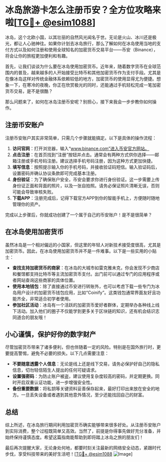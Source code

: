 # 冰岛旅游卡怎么注册币安？全方位攻略来啦[[TG💪+ @esim1088](https://t.me/s/esim1088)]

冰岛，这个北欧小国，以其壮丽的自然风光闻名于世。无论是火山、冰川还是极光，都让人心驰神往。如果你计划去冰岛旅行，那么了解如何在冰岛使用当地的支付方式以及如何注册和使用全球知名的加密货币交易平台——币安（Binance），将会让你的旅程更加便利和有趣。

首先，让我们谈谈为什么要在冰岛使用加密货币。近年来，随着数字货币在全球范围内的普及，越来越多的人开始接受比特币和其他加密货币作为支付手段。尤其是在像冰岛这样对传统金融体系依赖较低的地方，加密货币的使用显得尤为便捷。想象一下，在寒冷的夜晚，你正在欣赏极光的同时，还能通过手机轻松完成一笔加密货币交易，是不是很酷？

那么问题来了，如何在冰岛注册币安呢？别担心，接下来我会一步步教你如何操作。

## 注册币安账户

注册币安账户其实非常简单，只需几个步骤就能搞定。以下是具体的操作流程：

1. **访问官网**：打开浏览器，输入“www.binance.com”进入币安官方网站。
2. **点击注册**：在首页找到“注册”按钮并点击。通常会有两种方式供你选择——邮箱注册或手机号码注册。建议选择手机号码注册，因为这种方式更加快捷。
3. **填写信息**：按照提示输入你的手机号码，并接收验证码短信。输入验证码后，设置密码并确认协议条款即可完成基本注册。
4. **身份验证**：为了确保账户安全，币安会要求你进行身份验证。这一步需要上传身份证正面和背面的照片，以及一张自拍照。请务必保证照片清晰无误，否则可能会导致审核失败。
5. **下载APP**：注册完成后，记得下载官方APP到你的智能手机上，方便随时随地管理你的资产。

完成以上步骤后，你就成功创建了一个属于自己的币安账户！是不是很简单？

## 在冰岛使用加密货币

虽然冰岛是一个相对偏远的小国家，但这里的年轻人对新技术接受度很高，尤其是加密货币。因此，在冰岛使用加密货币并不是一件难事。以下是一些实用的小贴士：

- **查找支持加密货币的商家**：在冰岛的大城市如雷克雅未克，你会发现不少商店和餐馆都支持比特币等主流加密货币支付。出门前可以通过专门的应用程序或者网站查询这些商家的具体位置。
- **使用本地钱包**：除了直接通过币安进行转账外，也可以考虑下载一些专门为冰岛用户设计的加密货币钱包应用，比如“Coinify”。这类钱包通常界面友好且功能齐全，非常适合初学者使用。
- **参加社区活动**：冰岛有一个活跃的加密货币爱好者群体，定期举办各种线上线下活动。加入他们的圈子不仅能学到更多关于区块链的知识，还有机会结识志同道合的朋友哦！

## 小心谨慎，保护好你的数字财产

尽管加密货币带来了诸多便利，但也伴随着一定的风险。特别是在国外旅行时，更要提高警惕，避免不必要的损失。以下几点需要注意：

- **不要随意透露个人信息**：无论是线上还是线下交易，请务必保护好自己的隐私信息，切勿轻信陌生人提出的任何可疑请求。
- **设置强密码**：为防止账户被盗，建议使用复杂度较高的密码，并定期更换。同时开启双重认证功能，进一步增强安全性。
- **备份重要数据**：将私钥等关键资料妥善保存起来，最好打印出来放在安全的地方。一旦丢失设备或者遇到其他意外情况，至少还能找回自己的财富。

## 总结

综上所述，在冰岛旅行期间利用加密货币确实能够带来很多好处。从注册币安账户到实际消费，整个过程既简单又高效。当然了，前提是你得事先做好充分准备，并始终保持谨慎态度。希望这篇指南能帮助到即将踏上冰岛之旅的朋友们！

最后再次提醒大家，无论身处何地，都要时刻关注最新的网络安全动态，紧跟时代步伐，享受科技带来的美好生活吧！[[TG💪+ @esim1088](https://t.me/s/esim1088) ![Image](https://i.postimg.cc/4NQfJmqS/Snipaste-2025-05-13-00-14-12.png)]